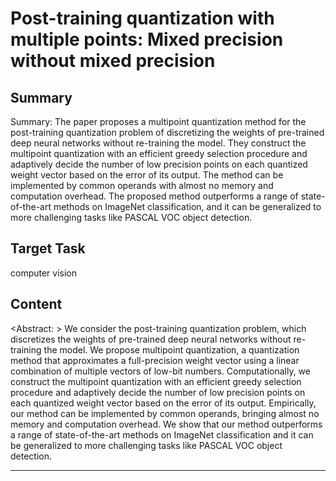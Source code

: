 # Post-training quantization with multiple points: Mixed precision without mixed precision

## Summary

Summary: The paper proposes a multipoint quantization method for the post-training quantization problem of discretizing the weights of pre-trained deep neural networks without re-training the model. They construct the multipoint quantization with an efficient greedy selection procedure and adaptively decide the number of low precision points on each quantized weight vector based on the error of its output. The method can be implemented by common operands with almost no memory and computation overhead. The proposed method outperforms a range of state-of-the-art methods on ImageNet classification, and it can be generalized to more challenging tasks like PASCAL VOC object detection.


## Target Task

computer vision

## Content

<Abstract: >
We consider the post-training quantization problem, which discretizes the weights of pre-trained deep neural networks without re-training the model. We propose multipoint quantization, a quantization method that approximates a full-precision weight vector using a linear combination of multiple vectors of low-bit numbers. Computationally, we construct the multipoint quantization with an efficient greedy selection procedure and adaptively decide the number of low precision points on each quantized weight vector based on the error of its output. Empirically, our method can be implemented by common operands, bringing almost no memory and computation overhead. We show that our method outperforms a range of state-of-the-art methods on ImageNet classification and it can be generalized to more challenging tasks like PASCAL VOC object detection.



---

